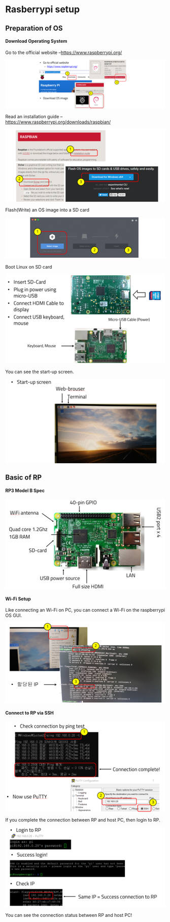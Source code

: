# Rasberrypi setup

## Preparation of OS

#### Download Operating System

Go to the official website –<https://www.raspberrypi.org/>

![17_preOS](01_Figs/17_preOS.png)

Read an installation guide –<https://www.raspberrypi.org/downloads/raspbian/>

![18_guide](01_Figs/18_guide.png)

Flash(Write) an OS image into a SD card

![19_flash](01_Figs/19_flash.png)

Boot Linux on SD card

![20_booting](01_Figs/20_booting.png)

You can see the start-up screen.

![21_start_up](01_Figs/21_start_up.png)



## Basic of RP

#### RP3 Model B Spec

![22_rp3](01_Figs/22_rp3.png)

#### Wi-Fi Setup

Like connecting an Wi-Fi on PC, you can connect a Wi-Fi on the raspberrypi OS GUI.

![23_wifi](01_Figs/23_wifi.png)

#### Connect to RP via SSH

![24_ssh](01_Figs/24_ssh.png)

If you complete the connection between RP and host PC, then login to RP.

![25_ssh](01_Figs/25_ssh.png)

You can see the connection status between RP and host PC!

